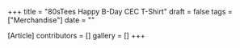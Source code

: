 +++
title = "80sTees Happy B-Day CEC T-Shirt"
draft = false
tags = ["Merchandise"]
date = ""

[Article]
contributors = []
gallery = []
+++